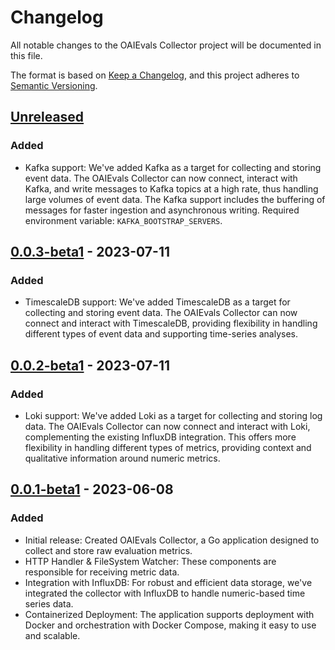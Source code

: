 # Changelog

All notable changes to the OAIEvals Collector project will be documented in this file.

The format is based on [Keep a Changelog](https://keepachangelog.com/en/1.0.0/),
and this project adheres to [Semantic Versioning](https://semver.org/spec/v2.0.0.html).

## [Unreleased]

### Added
- Kafka support: We've added Kafka as a target for collecting and storing event data. The OAIEvals Collector can now connect, interact with Kafka, and write messages to Kafka topics at a high rate, thus handling large volumes of event data. The Kafka support includes the buffering of messages for faster ingestion and asynchronous writing. Required environment variable: `KAFKA_BOOTSTRAP_SERVERS`.

## [0.0.3-beta1] - 2023-07-11

### Added
- TimescaleDB support: We've added TimescaleDB as a target for collecting and storing event data. The OAIEvals Collector can now connect and interact with TimescaleDB, providing flexibility in handling different types of event data and supporting time-series analyses.

## [0.0.2-beta1] - 2023-07-11

### Added
- Loki support: We've added Loki as a target for collecting and storing log data. The OAIEvals Collector can now connect and interact with Loki, complementing the existing InfluxDB integration. This offers more flexibility in handling different types of metrics, providing context and qualitative information around numeric metrics.

## [0.0.1-beta1] - 2023-06-08

### Added
- Initial release: Created OAIEvals Collector, a Go application designed to collect and store raw evaluation metrics.
- HTTP Handler & FileSystem Watcher: These components are responsible for receiving metric data.
- Integration with InfluxDB: For robust and efficient data storage, we've integrated the collector with InfluxDB to handle numeric-based time series data.
- Containerized Deployment: The application supports deployment with Docker and orchestration with Docker Compose, making it easy to use and scalable.

[Unreleased]: https://github.com/oaievals-collector/seed/compare/0.0.3-beta1...HEAD
[0.0.3-beta1]: https://github.com/oaievals-collector/seed/compare/0.0.2-beta1...0.0.3-beta1
[0.0.2-beta1]: https://github.com/oaievals-collector/seed/compare/0.0.1-beta1...0.0.2-beta1
[0.0.1-beta1]: https://github.com/oaievals-collector/seed/releases/tag/0.0.1-beta1
